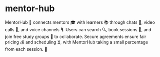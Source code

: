 # mentor-hub
MentorHub 🚀 connects mentors 🎓 with learners 📚 through chats 💬, video calls 🎥, and voice channels 🎙️. Users can search 🔍, book sessions 📅, and join free study groups 👥 to collaborate. Secure agreements ensure fair pricing 💰 and scheduling ⏳, with MentorHub taking a small percentage from each session. 🌟
